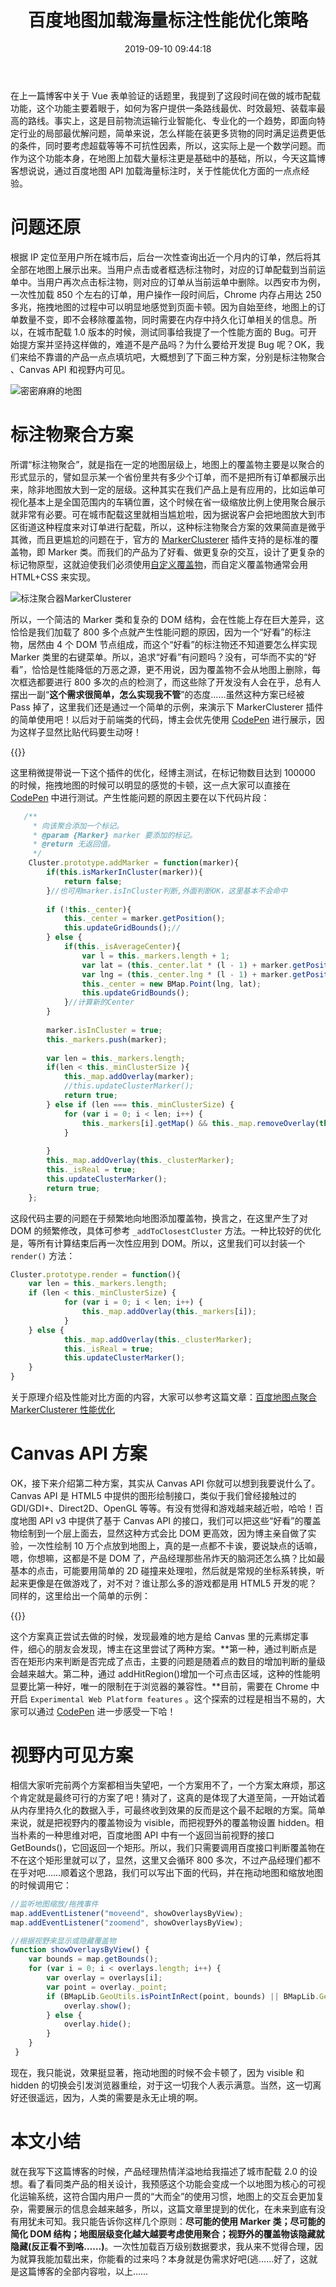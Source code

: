 ﻿---
abbrlink: 3131944018
categories:
- 前端开发
date: 2019-09-10 09:44:18
description: ''
slug: 3131944018
tags:
- 地图
- 标注
- 配载
title: 百度地图加载海量标注性能优化策略
---

在上一篇博客中关于 Vue 表单验证的话题里，我提到了这段时间在做的城市配载功能，这个功能主要着眼于，如何为客户提供一条路线最优、时效最短、装载率最高的路线。事实上，这是目前物流运输行业智能化、专业化的一个趋势，即面向特定行业的局部最优解问题，简单来说，怎么样能在装更多货物的同时满足运费更低的条件，同时要考虑超载等等不可抗性因素，所以，这实际上是一个数学问题。而作为这个功能本身，在地图上加载大量标注更是基础中的基础，所以，今天这篇博客想说说，通过百度地图 API 加载海量标注时，关于性能优化方面的一点点经验。

# 问题还原 

根据 IP 定位至用户所在城市后，后台一次性查询出近一个月内的订单，然后将其全部在地图上展示出来。当用户点击或者框选标注物时，对应的订单配载到当前运单中。当用户再次点击标注物，则对应的订单从当前运单中删除。以西安市为例，一次性加载 850 个左右的订单，用户操作一段时间后，Chrome 内存占用达 250 多兆，拖拽地图的过程中可以明显地感觉到页面卡顿。因为自始至终，地图上的订单数量不变，即不会移除覆盖物，同时需要在内存中持久化订单相关的信息。所以，在城市配载 1.0 版本的时候，测试同事给我提了一个性能方面的 Bug。可开始提方案并坚持这样做的，难道不是产品吗？为什么要给开发提 Bug 呢？OK，我们来给不靠谱的产品一点点填坑吧，大概想到了下面三种方案，分别是标注物聚合 、Canvas API 和视野内可见。

![密密麻麻的地图](https://ww1.sinaimg.cn/large/4c36074fly1g74q1ff3exj217w0l74au.jpg)

# 标注物聚合方案

所谓“标注物聚合”，就是指在一定的地图层级上，地图上的覆盖物主要是以聚合的形式显示的，譬如显示某一个省份里共有多少个订单，而不是把所有订单都展示出来，除非地图放大到一定的层级。这种其实在我们产品上是有应用的，比如运单可视化基本上是全国范围内的车辆位置，这个时候在省一级缩放比例上使用聚合展示就非常有必要。可在城市配载这里就相当尴尬啦，因为据说客户会把地图放大到市区街道这种程度来对订单进行配载，所以，这种标注物聚合方案的效果简直是微乎其微，而且更尴尬的问题在于，官方的 [MarkerClusterer](http://api.map.baidu.com/library/MarkerClusterer/1.2/src/MarkerClusterer.js) 插件支持的是标准的覆盖物，即 Marker 类。而我们的产品为了好看、做更复杂的交互，设计了更复杂的标记物原型，这就迫使我们必须使用[自定义覆盖物](http://lbsyun.baidu.com/jsdemo.htm#c1_11)，而自定义覆盖物通常会用 HTML+CSS 来实现。

![标注聚合器MarkerClusterer](https://ww1.sinaimg.cn/large/4c36074fly1g74qdli87bj21200mktj6.jpg)

所以，一个简洁的 Marker 类和复杂的 DOM 结构，会在性能上存在巨大差异，这恰恰是我们加载了 800 多个点就产生性能问题的原因，因为一个“好看”的标注物，居然由 4 个 DOM 节点组成，而这个“好看”的标注物还不知道要怎么样实现 Marker 类里的右键菜单。所以，追求“好看”有问题吗？没有，可华而不实的“好看”，恰恰是性能降低的万恶之源，更不用说，因为覆盖物不会从地图上删除，每次框选都要进行 800 多次的点的检测了，而这些除了开发没有人会在乎，总有人摆出一副“**这个需求很简单，怎么实现我不管**”的态度……虽然这种方案已经被 Pass 掉了，这里我们还是通过一个简单的示例，来演示下 MarkerClusterer 插件的简单使用吧！以后对于前端类的代码，博主会优先使用 [CodePen](https://codepen.io) 进行展示，因为这样子显然比贴代码要生动呀！

{{<codepen id="qBWJgGE" user="qinyuanpei">}}

这里稍微提带说一下这个插件的优化，经博主测试，在标记物数目达到 100000 的时候，拖拽地图的时候可以明显的感觉的卡顿，这一点大家可以直接在 [CodePen](https://codepen.io) 中进行测试。产生性能问题的原因主要在以下代码片段：

```javascript
   /**
     * 向该聚合添加一个标记。
     * @param {Marker} marker 要添加的标记。
     * @return 无返回值。
     */
    Cluster.prototype.addMarker = function(marker){
        if(this.isMarkerInCluster(marker)){
            return false;
        }//也可用marker.isInCluster判断,外面判断OK，这里基本不会命中
    
        if (!this._center){
            this._center = marker.getPosition();
            this.updateGridBounds();//
        } else {
            if(this._isAverageCenter){
                var l = this._markers.length + 1;
                var lat = (this._center.lat * (l - 1) + marker.getPosition().lat) / l;
                var lng = (this._center.lng * (l - 1) + marker.getPosition().lng) / l;
                this._center = new BMap.Point(lng, lat);
                this.updateGridBounds();
            }//计算新的Center
        }
    
        marker.isInCluster = true;
        this._markers.push(marker);
    
        var len = this._markers.length;
        if(len < this._minClusterSize ){     
            this._map.addOverlay(marker);
            //this.updateClusterMarker();
            return true;
        } else if (len === this._minClusterSize) {
            for (var i = 0; i < len; i++) {
                this._markers[i].getMap() && this._map.removeOverlay(this._markers[i]);
            }
			
        } 
        this._map.addOverlay(this._clusterMarker);
        this._isReal = true;
        this.updateClusterMarker();
        return true;
    };
```

这段代码主要的问题在于频繁地向地图添加覆盖物，换言之，在这里产生了对 DOM 的频繁修改，具体可参考 `_addToClosestCluster` 方法。一种比较好的优化是，等所有计算结束后再一次性应用到 DOM。所以，这里我们可以封装一个 `render()` 方法：

```javascript
Cluster.prototype.render = function(){
    var len = this._markers.length; 
    if (len < this._minClusterSize) {
            for (var i = 0; i < len; i++) {
                this._map.addOverlay(this._markers[i]);
            }
    } else {
            this._map.addOverlay(this._clusterMarker);
            this._isReal = true;
            this.updateClusterMarker();
    }
}
```

关于原理介绍及性能对比方面的内容，大家可以参考这篇文章：[百度地图点聚合 MarkerClusterer 性能优化](https://www.cnblogs.com/anyuan9/p/6232137.html)

# Canvas API 方案

OK，接下来介绍第二种方案，其实从 Canvas API 你就可以想到我要说什么了。Canvas API 是 HTML5 中提供的图形绘制接口，类似于我们曾经接触过的 GDI/GDI+、Direct2D、OpenGL 等等。有没有觉得和游戏越来越近啦，哈哈！百度地图 API v3 中提供了基于 Canvas API 的接口，我们可以把这些“好看”的覆盖物绘制到一个层上面去，显然这种方式会比 DOM 更高效，因为博主亲自做了实验，一次性绘制 10 万个点放到地图上，真的是一点都不卡诶，要说缺点的话嘛，嗯，你想嘛，这都是不是 DOM 了，产品经理那些吊炸天的脑洞还怎么搞？比如最基本的点击，可能要用简单的 2D 碰撞来处理啦，然后就是常规的坐标系转换，听起来更像是在做游戏了，对不对？谁让那么多的游戏都是用 HTML5 开发的呢？同样的，这里给出一个简单的示例：

{{<codepen id="aboRxYq" user="qinyuanpei">}}

这个方案真正尝试去做的时候，发现最难的地方是给 Canvas 里的元素绑定事件，细心的朋友会发现，博主在这里尝试了两种方案。**第一种，通过判断点是否在矩形内来判断是否完成了点击，主要的问题是随着点的数目的增加判断的量级会越来越大。第二种，通过 addHitRegion()增加一个可点击区域，这种的性能明显要比第一种好，唯一的限制在于浏览器的兼容性。**目前，需要在 Chrome 中开启 `Experimental Web Platform features` 。这个探索的过程是相当不易的，大家可以通过 [CodePen](https://codepen.io) 进一步感受一下哈！

# 视野内可见方案

相信大家听完前两个方案都相当失望吧，一个方案用不了，一个方案太麻烦，那这个肯定就是最终可行的方案了吧！猜对了，这真的是体现了大道至简，一开始试着从内存里持久化的数据入手，可最终收到效果的反而是这个最不起眼的方案。简单来说，就是把视野内的覆盖物设为 visible，而把视野外的覆盖物设置 hidden。相当朴素的一种思维对吧，百度地图 API 中有一个返回当前视野的接口 GetBounds()，它回返回一个矩形。所以，我们只需要调用百度接口判断覆盖物在不在这个矩形里就可以了，显然，这里又会循环 800 多次，不过产品经理们都不在乎对吧……顺着这个思路，我们可以写出下面的代码，并在拖动地图和缩放地图的时候调用它：

```javascript
//监听地图缩放/拖拽事件
map.addEventListener("moveend", showOverlaysByView);
map.addEventListener("zoomend", showOverlaysByView);

//根据视野来显示或隐藏覆盖物
function showOverlaysByView() {
    var bounds = map.getBounds();
    for (var i = 0; i < overlays.length; i++) {
        var overlay = overlays[i];
        var point = overlay._point;
        if (BMapLib.GeoUtils.isPointInRect(point, bounds) || BMapLib.GeoUtils.isPointOnRect(point, bounds)) {
            overlay.show();
        } else {
            overlay.hide();
        }
    }
 }
```

现在，我只能说，效果挺显著，拖动地图的时候不会卡顿了，因为 visible 和 hidden 的切换会引发浏览器重绘，对于这一切我个人表示满意。当然，这一切离好还很遥远，因为，人类的需要是永无止境的啊。

# 本文小结
就在我写下这篇博客的时候，产品经理热情洋溢地给我描述了城市配载 2.0 的设想。看了看同类产品的相关设计，我预感这个功能会变成一个以地图为核心的可视化运输系统，这符合国内用户一贯的“大而全”的使用习惯，地图上的交互会更加复杂，需要展示的信息会越来越多，所以，这篇文章里提到的优化，在未来到底有没有用犹未可知。我只能告诉你这样几个原则：**尽可能的使用 Marker 类；尽可能的简化 DOM 结构；地图层级变化越大越要考虑使用聚合；视野外的覆盖物该隐藏就隐藏(反正看不到咯……)**。一次性加载百万级别数据要求，我从来不觉得合理，因为就算我能加载出来，你能看的过来吗？本身就是伪需求好吧(逃……好了，这就是这篇博客的全部内容啦，以上……
